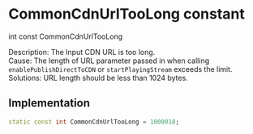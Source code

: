 


# CommonCdnUrlTooLong constant







int const CommonCdnUrlTooLong
  




<p>Description: The Input CDN URL is too long. <br>Cause: The length of URL parameter passed in when calling <code>enablePublishDirectToCDN</code> or <code>startPlayingStream</code> exceeds the limit. <br>Solutions: URL length should be less than 1024 bytes.</p>



## Implementation

```dart
static const int CommonCdnUrlTooLong = 1000018;
```







